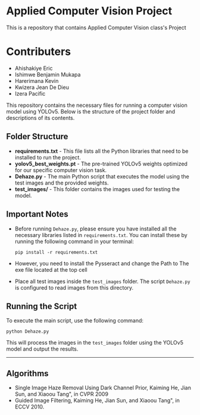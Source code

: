 
# Applied Computer Vision Project
This is a repository that contains Applied Computer Vision class's Project 

# Contributers
- Ahishakiye Eric
- Ishimwe Benjamin Mukapa
- Harerimana Kevin
- Kwizera Jean De Dieu
- Izera Pacific

This repository contains the necessary files for running a computer vision model using YOLOv5. Below is the structure of the project folder and descriptions of its contents.

## Folder Structure

- **requirements.txt** - This file lists all the Python libraries that need to be installed to run the project.
- **yolov5_best_weights.pt** - The pre-trained YOLOv5 weights optimized for our specific computer vision task.
- **Dehaze.py** - The main Python script that executes the model using the test images and the provided weights.
- **test_images/** - This folder contains the images used for testing the model.

## Important Notes

- Before running `Dehaze.py`, please ensure you have installed all the necessary libraries listed in `requirements.txt`. You can install these by running the following command in your terminal:
  ```
  pip install -r requirements.txt
  ```
- However, you need to install the Pysseract and change the Path to The exe file located at the top cell
  
- Place all test images inside the `test_images` folder. The script `Dehaze.py` is configured to read images from this directory.

## Running the Script

To execute the main script, use the following command:
```
python Dehaze.py
```

This will process the images in the `test_images` folder using the YOLOv5 model and output the results.

---

## Algorithms
- Single Image Haze Removal Using Dark Channel Prior, Kaiming He, Jian Sun, and Xiaoou Tang", in CVPR 2009
- Guided Image Filtering, Kaiming He, Jian Sun, and Xiaoou Tang", in ECCV 2010.


